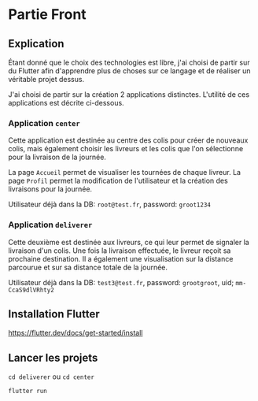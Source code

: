 # Partie Front

## Explication

Étant donné que le choix des technologies est libre, j'ai choisi de partir sur du Flutter afin d'apprendre plus de choses sur ce langage et de réaliser un véritable projet dessus.

J'ai choisi de partir sur la création 2 applications distinctes. L'utilité de ces applications est décrite ci-dessous.


### Application `center`

Cette application est destinée au centre des colis pour créer de nouveaux colis, mais également choisir les livreurs et les colis que l'on sélectionne pour la livraison de la journée.

La page `Accueil` permet de visualiser les tournées de chaque livreur.
La page `Profil` permet la modification de l'utilisateur et la création des livraisons pour la journée.

Utilisateur déjà dans la DB: `root@test.fr`, password: `groot1234`

### Application `deliverer`

Cette deuxième est destinée aux livreurs, ce qui leur permet de signaler la livraison d'un colis. Une fois la livraison effectuée, le livreur reçoit sa prochaine destination. Il a également une visualisation sur la distance parcourue et sur sa distance totale de la journée.

Utilisateur déjà dans la DB: `test3@test.fr`, password: `grootgroot`, uid; `mm-CcaS9dlVRhty2`

## Installation Flutter

https://flutter.dev/docs/get-started/install

## Lancer les projets

`cd deliverer` ou `cd center`

`flutter run`

